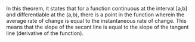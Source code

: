In this theorem, it states that for a function continuous at the interval [a,b] and differentiable at the (a,b), there is a point in the function wherein the average rate of change is equal to the instantaneous rate of change. This means that the slope of the secant line is equal to the slope of the tangent line (derivative of the function).


